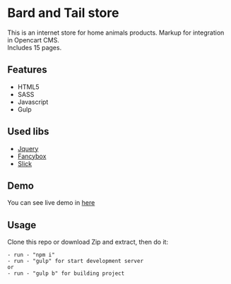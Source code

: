 # Bard and Tail store

This is an internet store for home animals products. 
Markup for integration in Opencart CMS.  
Includes 15 pages.

## Features

- HTML5
- SASS 
- Javascript
- Gulp

## Used libs

- [Jquery](https://jquery.com/)
- [Fancybox](https://fancyapps.com/)
- [Slick](https://kenwheeler.github.io/slick/)

## Demo

You can see live demo in [here](https://vladorg.github.io/barkandtail/)

## Usage

Clone this repo or download Zip and extract, then do it:

```
- run - "npm i"
- run - "gulp" for start development server
or
- run - "gulp b" for building project
```